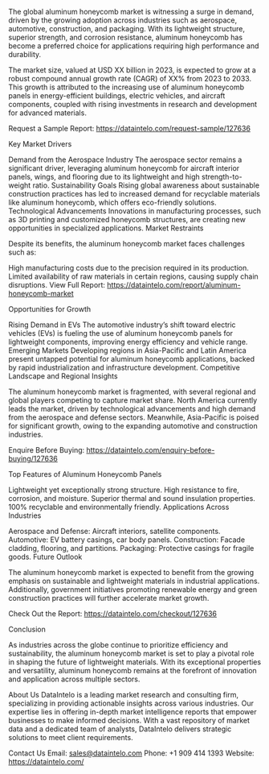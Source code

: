 The global aluminum honeycomb market is witnessing a surge in demand, driven by the growing adoption across industries such as aerospace, automotive, construction, and packaging. With its lightweight structure, superior strength, and corrosion resistance, aluminum honeycomb has become a preferred choice for applications requiring high performance and durability.

The market size, valued at USD XX billion in 2023, is expected to grow at a robust compound annual growth rate (CAGR) of XX% from 2023 to 2033. This growth is attributed to the increasing use of aluminum honeycomb panels in energy-efficient buildings, electric vehicles, and aircraft components, coupled with rising investments in research and development for advanced materials.

Request a Sample Report: https://dataintelo.com/request-sample/127636

Key Market Drivers

Demand from the Aerospace Industry
The aerospace sector remains a significant driver, leveraging aluminum honeycomb for aircraft interior panels, wings, and flooring due to its lightweight and high strength-to-weight ratio.
Sustainability Goals
Rising global awareness about sustainable construction practices has led to increased demand for recyclable materials like aluminum honeycomb, which offers eco-friendly solutions.
Technological Advancements
Innovations in manufacturing processes, such as 3D printing and customized honeycomb structures, are creating new opportunities in specialized applications.
Market Restraints

Despite its benefits, the aluminum honeycomb market faces challenges such as:

High manufacturing costs due to the precision required in its production.
Limited availability of raw materials in certain regions, causing supply chain disruptions.
View Full Report: https://dataintelo.com/report/aluminum-honeycomb-market

Opportunities for Growth

Rising Demand in EVs
The automotive industry’s shift toward electric vehicles (EVs) is fueling the use of aluminum honeycomb panels for lightweight components, improving energy efficiency and vehicle range.
Emerging Markets
Developing regions in Asia-Pacific and Latin America present untapped potential for aluminum honeycomb applications, backed by rapid industrialization and infrastructure development.
Competitive Landscape and Regional Insights

The aluminum honeycomb market is fragmented, with several regional and global players competing to capture market share. North America currently leads the market, driven by technological advancements and high demand from the aerospace and defense sectors. Meanwhile, Asia-Pacific is poised for significant growth, owing to the expanding automotive and construction industries.

Enquire Before Buying: https://dataintelo.com/enquiry-before-buying/127636

Top Features of Aluminum Honeycomb Panels

Lightweight yet exceptionally strong structure.
High resistance to fire, corrosion, and moisture.
Superior thermal and sound insulation properties.
100% recyclable and environmentally friendly.
Applications Across Industries

Aerospace and Defense: Aircraft interiors, satellite components.
Automotive: EV battery casings, car body panels.
Construction: Facade cladding, flooring, and partitions.
Packaging: Protective casings for fragile goods.
Future Outlook

The aluminum honeycomb market is expected to benefit from the growing emphasis on sustainable and lightweight materials in industrial applications. Additionally, government initiatives promoting renewable energy and green construction practices will further accelerate market growth.

Check Out the Report: https://dataintelo.com/checkout/127636

Conclusion

As industries across the globe continue to prioritize efficiency and sustainability, the aluminum honeycomb market is set to play a pivotal role in shaping the future of lightweight materials. With its exceptional properties and versatility, aluminum honeycomb remains at the forefront of innovation and application across multiple sectors.

About Us
DataIntelo is a leading market research and consulting firm, specializing in providing actionable insights across various industries. Our expertise lies in offering in-depth market intelligence reports that empower businesses to make informed decisions. With a vast repository of market data and a dedicated team of analysts, DataIntelo delivers strategic solutions to meet client requirements.

Contact Us
Email: sales@dataintelo.com
Phone: +1 909 414 1393
Website: https://dataintelo.com/
